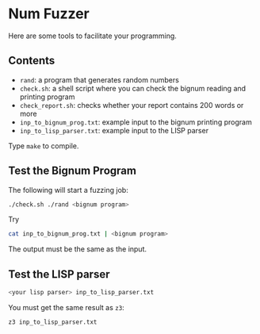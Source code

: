 # Num Fuzzer

Here are some tools to facilitate your programming.

## Contents

- `rand`: a program that generates random numbers
- `check.sh`: a shell script where you can check the bignum reading and printing program
- `check_report.sh`: checks whether your report contains 200 words or more
- `inp_to_bignum_prog.txt`: example input to the bignum printing program
- `inp_to_lisp_parser.txt`: example input to the LISP parser

Type `make` to compile.

## Test the Bignum Program

The following will start a fuzzing job:

```bash
./check.sh ./rand <bignum program>
```

Try

```bash
cat inp_to_bignum_prog.txt | <bignum program>
```

The output must be the same as the input.

## Test the LISP parser

```bash
<your lisp parser> inp_to_lisp_parser.txt
```

You must get the same result as `z3`:

```bash
z3 inp_to_lisp_parser.txt
```
